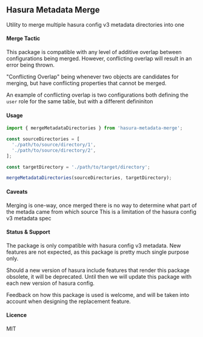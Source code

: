 ## Hasura Metadata Merge

Utility to merge multiple hasura config v3 metadata directories into one

#### Merge Tactic

This package is compatible with any level of additive overlap between configurations being merged.
However, conflicting overlap will result in an error being thrown.

"Conflicting Overlap" being whenever two objects are candidates for merging, but have conflicting properties that cannot be merged.

An example of conflicting overlap is two configurations both defining the `user` role for the same table, but with a different defininiton

#### Usage

```js
import { mergeMetadataDirectories } from 'hasura-metadata-merge';

const sourceDirectories = [
  './path/to/source/directory/1',
  './path/to/source/directory/2',
];

const targetDirectory = './path/to/target/directory';

mergeMetadataDirectories(sourceDirectories, targetDirectory);
```

#### Caveats

Merging is one-way, once merged there is no way to determine what part of the metada came from which source
This is a limitation of the hasura config v3 metadata spec

#### Status & Support

The package is only compatible with hasura config v3 metadata.
New features are not expected, as this package is pretty much single purpose only.

Should a new version of hasura include features that render this package obsolete, it will be deprecated.
Until then we will update this package with each new version of hasura config.

Feedback on how this package is used is welcome, and will be taken into account when designing the replacement feature.

#### Licence

MIT
